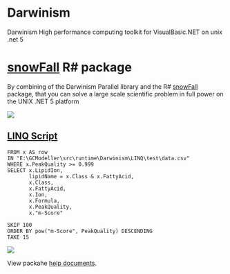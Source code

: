 # Darwinism

Darwinism High performance computing toolkit for VisualBasic.NET on unix .net 5

# [snowFall](https://github.com/SMRUCC/R-sharp/tree/21da4976865217233def41fcbf11bbccb1f84096/snowFall) R# package

By combining of the Darwinism Parallel library and the R# [snowFall](https://github.com/SMRUCC/R-sharp/tree/21da4976865217233def41fcbf11bbccb1f84096/snowFall) package, that you can solve a large scale scientific problem in full power on the UNIX .NET 5 platform

![](docs/super_computing.PNG)

## [LINQ Script](LINQ/LINQ)

```vbnet
FROM x AS row 
IN "E:\GCModeller\src\runtime\Darwinism\LINQ\test\data.csv"
WHERE x.PeakQuality >= 0.999
SELECT x.LipidIon,  
       lipidName = x.Class & x.FattyAcid,   
	   x.Class,	
	   x.FattyAcid,	
	   x.Ion,	
	   x.Formula,
	   x.PeakQuality,
	   x."m-Score"
	   
SKIP 100
ORDER BY pow("m-Score", PeakQuality) DESCENDING
TAKE 15
```

![](LINQ/query.PNG)


View packahe [help documents](vignettes/index.html).